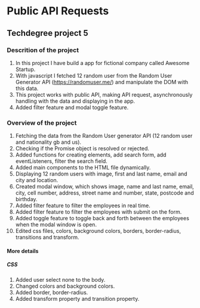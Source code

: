 # Public API Requests

## Techdegree project 5

### Descrition of the project

1. In this project I have build a app for fictional company called Awesome Startup.
2. With javascript I fetched 12 random user from the Random User Generator API (https://randomuser.me/) and manipulate the DOM with this data.
3. This project works with public API, making API request, asynchronously handling with the data and displaying in the app.
4. Added filter feature and modal toggle feature.

### Overview of the project

1.  Fetching the data from the Random User generator API (12 random user and nationality gb and us).
2.  Checking if the Promise object is resolved or rejected.
3.  Added functions for creating elements, add search form, add eventListeners, filter the search field.
4.  Added main components to the HTML file dynamically.
5.  Displaying 12 random users with image, first and last name, email and city and location.
6.  Created modal window, which shows image, name and last name, email, city, cell number, address, street name and number, state, postcode and birthday.
7.  Added filter feature to filter the employees in real time.
8.  Added filter feature to filter the employees with submit on the form.
9.  Added toggle feature to toggle back and forth between the employees when the modal window is open.
10. Edited css files, colors, background colors, borders, border-radius, transitions and transform.

#### More details

##### CSS

1. Added user select none to the body.
2. Changed colors and background colors.
3. Added border, border-radius.
4. Added transform property and transition property.

